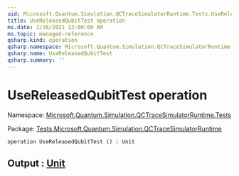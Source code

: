 ```yaml
---
uid: Microsoft.Quantum.Simulation.QCTraceSimulatorRuntime.Tests.UseReleasedQubitTest
title: UseReleasedQubitTest operation
ms.date: 3/26/2021 12:00:00 AM
ms.topic: managed-reference
qsharp.kind: operation
qsharp.namespace: Microsoft.Quantum.Simulation.QCTraceSimulatorRuntime.Tests
qsharp.name: UseReleasedQubitTest
qsharp.summary: ''
---
```


# UseReleasedQubitTest operation

Namespace: [Microsoft.Quantum.Simulation.QCTraceSimulatorRuntime.Tests](xref:Microsoft.Quantum.Simulation.QCTraceSimulatorRuntime.Tests)

Package: [Tests.Microsoft.Quantum.Simulation.QCTraceSimulatorRuntime](https://nuget.org/packages/Tests.Microsoft.Quantum.Simulation.QCTraceSimulatorRuntime)




```qsharp
operation UseReleasedQubitTest () : Unit
```


## Output : [Unit](xref:microsoft.quantum.lang-ref.unit)

